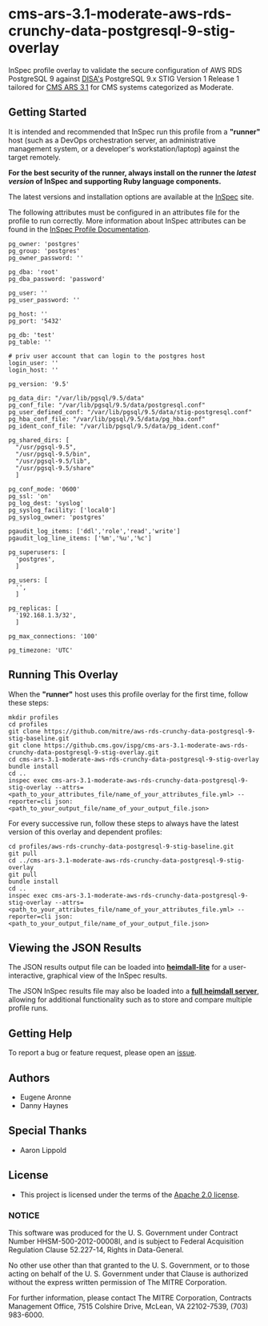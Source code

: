 # cms-ars-3.1-moderate-aws-rds-crunchy-data-postgresql-9-stig-overlay
InSpec profile overlay to validate the secure configuration of AWS RDS PostgreSQL 9 against [DISA's](https://iase.disa.mil/stigs/Pages/index.aspx) PostgreSQL 9.x STIG Version 1 Release 1 tailored for [CMS ARS 3.1](https://www.cms.gov/Research-Statistics-Data-and-Systems/CMS-Information-Technology/InformationSecurity/Info-Security-Library-Items/ARS-31-Publication.html) for CMS systems categorized as Moderate.

## Getting Started
It is intended and recommended that InSpec run this profile from a __"runner"__ host (such as a DevOps orchestration server, an administrative management system, or a developer's workstation/laptop) against the target remotely.

__For the best security of the runner, always install on the runner the _latest version_ of InSpec and supporting Ruby language components.__ 

The latest versions and installation options are available at the [InSpec](http://inspec.io/) site.

The following attributes must be configured in an attributes file for the profile to run correctly. More information about InSpec attributes can be found in the [InSpec Profile Documentation](https://www.inspec.io/docs/reference/profiles/).

```
pg_owner: 'postgres'
pg_group: 'postgres'
pg_owner_password: ''

pg_dba: 'root'
pg_dba_password: 'password'

pg_user: ''
pg_user_password: ''

pg_host: ''
pg_port: '5432'

pg_db: 'test'
pg_table: ''

# priv user account that can login to the postgres host
login_user: ''
login_host: ''

pg_version: '9.5'

pg_data_dir: "/var/lib/pgsql/9.5/data"
pg_conf_file: "/var/lib/pgsql/9.5/data/postgresql.conf"
pg_user_defined_conf: "/var/lib/pgsql/9.5/data/stig-postgresql.conf"
pg_hba_conf_file: "/var/lib/pgsql/9.5/data/pg_hba.conf"
pg_ident_conf_file: "/var/lib/pgsql/9.5/data/pg_ident.conf"

pg_shared_dirs: [
  "/usr/pgsql-9.5",
  "/usr/pgsql-9.5/bin",
  "/usr/pgsql-9.5/lib",
  "/usr/pgsql-9.5/share"
  ]

pg_conf_mode: '0600'
pg_ssl: 'on'
pg_log_dest: 'syslog'
pg_syslog_facility: ['local0']
pg_syslog_owner: 'postgres'

pgaudit_log_items: ['ddl','role','read','write']
pgaudit_log_line_items: ['%m','%u','%c']

pg_superusers: [
  'postgres',
  ]

pg_users: [
  '',
  ]

pg_replicas: [
  '192.168.1.3/32',
  ]

pg_max_connections: '100'

pg_timezone: 'UTC'
```

## Running This Overlay
When the __"runner"__ host uses this profile overlay for the first time, follow these steps: 

```
mkdir profiles
cd profiles
git clone https://github.com/mitre/aws-rds-crunchy-data-postgresql-9-stig-baseline.git
git clone https://github.cms.gov/ispg/cms-ars-3.1-moderate-aws-rds-crunchy-data-postgresql-9-stig-overlay.git
cd cms-ars-3.1-moderate-aws-rds-crunchy-data-postgresql-9-stig-overlay
bundle install
cd ..
inspec exec cms-ars-3.1-moderate-aws-rds-crunchy-data-postgresql-9-stig-overlay --attrs=<path_to_your_attributes_file/name_of_your_attributes_file.yml> --reporter=cli json:<path_to_your_output_file/name_of_your_output_file.json>
```

For every successive run, follow these steps to always have the latest version of this overlay and dependent profiles:

```
cd profiles/aws-rds-crunchy-data-postgresql-9-stig-baseline.git
git pull
cd ../cms-ars-3.1-moderate-aws-rds-crunchy-data-postgresql-9-stig-overlay
git pull
bundle install
cd ..
inspec exec cms-ars-3.1-moderate-aws-rds-crunchy-data-postgresql-9-stig-overlay --attrs=<path_to_your_attributes_file/name_of_your_attributes_file.yml> --reporter=cli json:<path_to_your_output_file/name_of_your_output_file.json>
```

## Viewing the JSON Results

The JSON results output file can be loaded into __[heimdall-lite](https://mitre.github.io/heimdall-lite/)__ for a user-interactive, graphical view of the InSpec results. 

The JSON InSpec results file may also be loaded into a __[full heimdall server](https://github.com/mitre/heimdall)__, allowing for additional functionality such as to store and compare multiple profile runs.

## Getting Help
To report a bug or feature request, please open an [issue](https://github.cms.gov/ispg/cms-ars-3.1-moderate-aws-rds-crunchy-data-postgresql-9-stig-overlay/issues/new).

## Authors
* Eugene Aronne
* Danny Haynes

## Special Thanks
* Aaron Lippold

## License
* This project is licensed under the terms of the [Apache 2.0 license](https://www.apache.org/licenses/LICENSE-2.0).

### NOTICE  

This software was produced for the U. S. Government under Contract Number HHSM-500-2012-00008I, and is subject to Federal Acquisition Regulation Clause 52.227-14, Rights in Data-General.  

No other use other than that granted to the U. S. Government, or to those acting on behalf of the U. S. Government under that Clause is authorized without the express written permission of The MITRE Corporation.

For further information, please contact The MITRE Corporation, Contracts Management Office, 7515 Colshire Drive, McLean, VA  22102-7539, (703) 983-6000.

